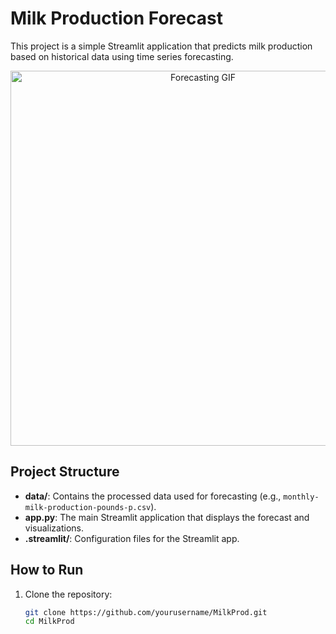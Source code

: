 # Milk Production Forecast

This project is a simple Streamlit application that predicts milk production based on historical data using time series forecasting.

<p align="center">
  <img src="https://res.cloudinary.com/dof97idbn/image/upload/v1733722624/milkprod.gif" alt="Forecasting GIF" width="600">
</p>

## Project Structure

- **data/**: Contains the processed data used for forecasting (e.g., `monthly-milk-production-pounds-p.csv`).
- **app.py**: The main Streamlit application that displays the forecast and visualizations.
- **.streamlit/**: Configuration files for the Streamlit app.

## How to Run

1. Clone the repository:
   ```bash
   git clone https://github.com/yourusername/MilkProd.git
   cd MilkProd
